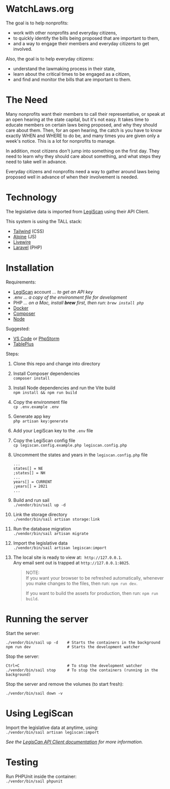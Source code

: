 # WatchLaws.org

The goal is to help nonprofits:

- work with other nonprofits and everyday citizens, 
- to quickly identify the bills being proposed that are important to them,
- and a way to engage their members and everyday citizens to get involved.

Also, the goal is to help everyday citizens:

- understand the lawmaking process in their state,
- learn about the critical times to be engaged as a citizen,
- and find and monitor the bills that are important to them.

# The Need

Many nonprofits want their members to call their representative, or speak at an open hearing at the state capital, but it's not easy. It takes time to educate members on certain laws being proposed, and why they should care about them. Then, for an open hearing, the catch is you have to know exactly WHEN and WHERE to do be, and many times you are given only a week's notice. This is a lot for nonprofits to manage. 

In addition, most citizens don't jump into something on the first day. They need to learn why they should care about something, and what steps they need to take well in advance. 

Everyday citizens and nonprofits need a way to gather around laws being proposed well in advance of when their involvement is needed.

# Technology

The legislative data is imported from [LegiScan](https://legiscan.com/) using their API Client.

This system is using the TALL stack:

- [Tailwind](https://tailwindcss.com/) (CSS)
- [Alpine](https://alpinejs.dev/) (JS)
- [Livewire](https://laravel-livewire.com/)
- [Laravel](https://laravel.com/) (PHP)


# Installation

Requirements:

- [LegiScan](https://legiscan.com/user/register) account *... to get an API key*
- .env *... a copy of the environment file for development*
- PHP *... on a Mac, install **brew** first, then run: `brew install php`*
- [Docker](https://www.docker.com/)
- [Composer](https://getcomposer.org/)
- [Node](https://nodejs.org/en/)

Suggested:

- [VS Code](https://code.visualstudio.com/) or [PhpStorm](https://www.jetbrains.com/phpstorm/)
- [TablePlus](https://tableplus.com/)

Steps:

1. Clone this repo and change into directory
   
2. Install Composer dependencies\
   `composer install`
   
3. Install Node dependencies and run the Vite build\
   `npm install && npm run build`
   
4. Copy the environment file\
   `cp .env.example .env`

5. Generate app key\
   `php artisan key:generate`

6. Add your LegiScan key to the `.env` file

7. Copy the LegiScan config file\
   `cp legiscan.config.example.php legiscan.config.php`

8. Uncomment the states and years in the `legiscan.config.php` file

    ```
    ...
    states[] = NE
    ;states[] = NH
    ...
    years[] = CURRENT
    ;years[] = 2021    
    ...
    ```

9. Build and run sail\
   `./vendor/bin/sail up -d`

10. Link the storage directory\
   `./vendor/bin/sail artisan storage:link`

11. Run the database migration\
   `./vendor/bin/sail artisan migrate`

12. Import the legislative data\
    `./vendor/bin/sail artisan legiscan:import`

13. The local site is ready to view at:&nbsp; `http://127.0.0.1`.\
    Any email sent out is trapped at `http://127.0.0.1:8025`.

    > NOTE:\
    > If you want your browser to be refreshed automatically, whenever you make changes to the files, then run: `npm run dev`.
    >
    > If you want to build the assets for production, then run: `npm run build`.

# Running the server

Start the server:

    ./vendor/bin/sail up -d    # Starts the containers in the background
    npm run dev                # Starts the development watcher

Stop the server:

    Ctrl+C                     # To stop the development watcher
    ./vendor/bin/sail stop     # To stop the containers (running in the background)


Stop the server and remove the volumes (to start fresh):

    ./vendor/bin/sail down -v

# Using LegiScan

Import the legislative data at anytime, using:\
`./vendor/bin/sail artisan legiscan:import`

*See the [LegisCan API Client documentation](https://api.legiscan.com/dl/) for more information.*

# Testing

Run PHPUnit inside the container:\
`./vendor/bin/sail phpunit`
